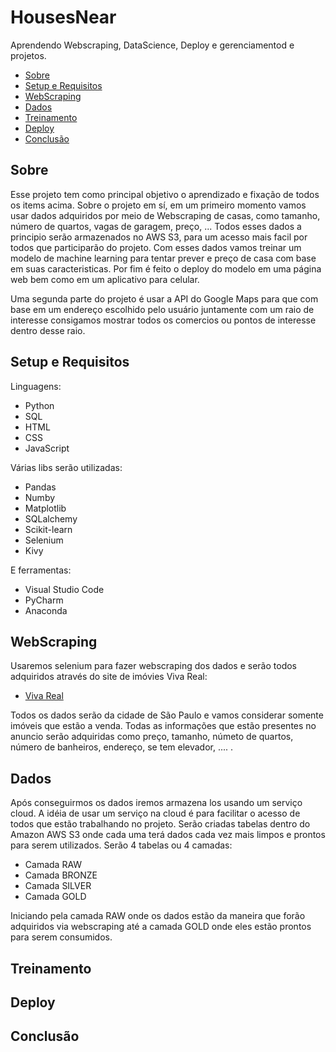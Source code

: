 # HousesNear
Aprendendo Webscraping, DataScience, Deploy e gerenciamentod e projetos.

- [Sobre](#sobre)
- [Setup e Requisitos](#setup-e-requisitos)
- [WebScraping](#webscraping)
- [Dados](#dados)
- [Treinamento](#treinamento)
- [Deploy](#deploy)
- [Conclusão](#conclusao)

## Sobre
Esse projeto tem como principal objetivo o aprendizado e fixação de todos os items acima.
Sobre o projeto em sí, em um primeiro momento vamos usar dados adquiridos por meio de Webscraping de casas, como tamanho, número de quartos, vagas de garagem, preço, ...
Todos esses dados a principio serão armazenados no AWS S3, para um acesso mais facil por todos que participarão do projeto.
Com esses dados vamos treinar um modelo de machine learning para tentar prever e preço de casa com base em suas caracteristicas.
Por fim é feito o deploy do modelo em uma página web bem como em um aplicativo para celular.

Uma segunda parte do projeto é usar a API do Google Maps para que com base em um endereço escolhido pelo usuário juntamente com um raio de interesse consigamos mostrar todos os comercios ou pontos de interesse dentro desse raio.

## Setup e Requisitos
Linguagens:

* Python
* SQL
* HTML
* CSS
* JavaScript

Várias libs serão utilizadas:

* Pandas
* Numby
* Matplotlib
* SQLalchemy
* Scikit-learn
* Selenium
* Kivy

E ferramentas:

* Visual Studio Code
* PyCharm
* Anaconda

## WebScraping
Usaremos selenium para fazer webscraping dos dados e serão todos adquiridos através do site de imóvies Viva Real:

- [Viva Real](https://www.vivareal.com.br/venda/sp/sao-paulo/apartamento_residencial/)

Todos os dados serão da cidade de São Paulo e vamos considerar somente imóveis que estão a venda. 
Todas as informações que estão presentes no anuncio serão adquiridas como preço, tamanho, númeto de quartos, número de banheiros, endereço, se tem elevador, .... .

## Dados
Após conseguirmos os dados iremos armazena los usando um serviço cloud.
A idéia de usar um serviço na cloud é para facilitar o acesso de todos que estão trabalhando no projeto.
Serão criadas tabelas dentro do Amazon AWS S3 onde cada uma terá dados cada vez mais limpos e prontos para serem utilizados. 
Serão 4 tabelas ou 4 camadas:

* Camada RAW
* Camada BRONZE
* Camada SILVER
* Camada GOLD

Iniciando pela camada RAW onde os dados estão da maneira que forão adquiridos via webscraping até a camada GOLD onde eles estão prontos para serem consumidos.

## Treinamento

## Deploy

## Conclusão

